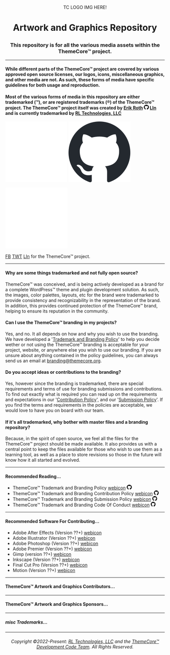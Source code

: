 <p align="center">TC LOGO IMG HERE!</p>

# <p align="center">Artwork and Graphics Repository</p>
### <p align="center">This repository is for all the various media assets within the ThemeCore™ project.<p>
---

 #### While different parts of the ThemeCore™ project are covered by various approved open source licenses, our logos, icons, miscellaneous graphics, and other media are not. As such, these forms of media have specific guidelines for both usage and reproduction.

 #### Most of the various forms of media in this repository are either trademarked (™), or are registered trademarks (®) of the ThemeCore™ project. The ThemeCore™ project itself was created by [Erik Roth](https://github.com/Erik-Rothh) [<img src="docs/images/github.svg" style="height: 15px;" title="GitHub Link">]() [LIn]() and is currently trademarked by [RL Technologies, LLC](https://rltechsllc.com) 

![Fancy logo](./docs/images/github-dk.svg#gh-dark-mode-only)
![Fancy logo](./docs/images/github-lt.svg#gh-light-mode-only)
 
 <a href="https://github.com/RLTechs"><picture><source media="(prefers-color-scheme: dark)" srcset="docs/images/github-lt.svg"><img alt="GitHub Link" title="GitHub Link" src="docs/images/github-dk.svg"></picture></a>


 
 [FB](https://github.com/RLTechs) [TWT](https://github.com/RLTechs) [LIn](https://github.com/RLTechs) for the ThemeCore™ project.

---

#### Why are some things trademarked and not fully open source?

ThemeCore™ was conceived, and is being actively developed as a brand for a complete WordPress™ theme and plugin development solution. As such, the images, color palettes, layouts, etc for the brand were trademarked to provide consistency and recognizability in the representation of the brand. In addition, this provides continued protection of the ThemeCore™ brand, helping to ensure its reputation in the community.

#### Can I use the ThemeCore™ branding in my projects?

Yes, and no. It all depends on how and why you wish to use the branding. We have developed a '[Trademark and Branding Policy]()' to help you decide wether or not using the ThemeCore™ branding is acceptable for your project, website, or anywhere else you wish to use our branding. If you are unsure about anything contained in the policy guidelines, you can always send us an email at <branding@themecore.org>.

#### Do you accept ideas or contributions to the branding?

Yes, however since the branding is trademarked, there are special requirements and terms of use for branding submissions and contributions. To find out exactly what is required you can read up on the requirements and expectations in our '[Contribution Policy]()', and our '[Submission Policy]()'. If you find the terms and requirements in the policies are acceptable, we would love to have you on board with our team. 

#### If it's all trademarked, why bother with master files and a branding repository?

Because, in the spirit of open source, we feel all the files for the ThemeCore™ project should be made available. It also provides us with a central point to keep the files available for those who wish to use them as a learning tool, as well as a place to store revisions so those in the future will know how it all started and evolved.

---

#### Recommended Reading...

- ThemeCore™ Trademark and Branding Policy [webicon]() [<img src="docs/images/github.svg" style="height: 15px;" title="GitHub Link">]()
- ThemeCore™ Trademark and Branding Contribution Policy [webicon]() [<img src="docs/images/github.svg" style="height: 15px;" title="GitHub Link">]()
- ThemeCore™ Trademark and Branding Submission Policy [webicon]() [<img src="docs/images/github.svg" style="height: 15px;" title="GitHub Link">]()
- ThemeCore™ Trademark and Branding Code Of Conduct [webicon]() [<img src="docs/images/github.svg" style="height: 15px;" title="GitHub Link">]()

---

#### Recommended Software For Contributing...

- Adobe After Effects (Version ??+) [webicon]()
- Adobe Illustrator (Version ??+) [webicon]()
- Adobe Photoshop (Version ??+) [webicon]()
- Adobe Premier (Version ??+) [webicon]()
- Gimp (version ??+) [webicon]()
- Inkscape (Version ??+) [webicon]()
- Final Cut Pro (Version ??+) [webicon]()
- Motion (Version ??+) [webicon]()

---

#### ThemeCore™ Artwork and Graphics Contributors...

---

#### ThemeCore™ Artwork and Graphics Sponsors...

---

##### misc Trademarks...

---
###### <p align="center"> Copyright ©2022-Present: [RL Technologies, LLC](https://rltechs.com) and the [ThemeCore™ Development Code Team](mailto:codeteam@themecore.org). All Rights Reserved. </p>
